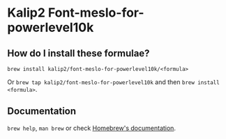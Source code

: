 # Kalip2 Font-meslo-for-powerlevel10k

## How do I install these formulae?

`brew install kalip2/font-meslo-for-powerlevel10k/<formula>`

Or `brew tap kalip2/font-meslo-for-powerlevel10k` and then `brew install <formula>`.

## Documentation

`brew help`, `man brew` or check [Homebrew's documentation](https://docs.brew.sh).
